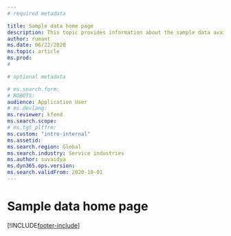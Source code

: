 ```yaml
---
# required metadata

title: Sample data home page
description: This topic provides information about the sample data available for Dynamics 365 Project operations. 
author: rumant
ms.date: 06/22/2020
ms.topic: article
ms.prod: 
#

# optional metadata

# ms.search.form: 
# ROBOTS: 
audience: Application User
# ms.devlang: 
ms.reviewer: kfend
ms.search.scope: 
# ms.tgt_pltfrm: 
ms.custom: "intro-internal"
ms.assetid: 
ms.search.region: Global
ms.search.industry: Service industries
ms.author: suvaidya
ms.dyn365.ops.version: 
ms.search.validFrom: 2020-10-01
---
```


# Sample data home page


[!INCLUDE[footer-include](../includes/footer-banner.md)]